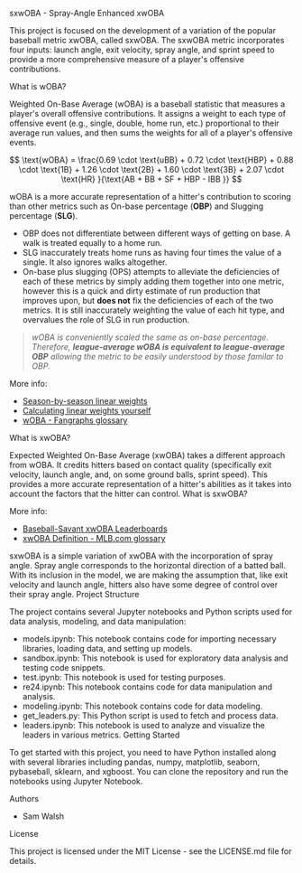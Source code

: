 
sxwOBA - Spray-Angle Enhanced xwOBA

This project is focused on the development of a variation of the popular baseball metric xwOBA, called sxwOBA. The sxwOBA metric incorporates four inputs: launch angle, exit velocity, spray angle, and sprint speed to provide a more comprehensive measure of a player's offensive contributions.

What is wOBA?

Weighted On-Base Average (wOBA) is a baseball statistic that measures a player's overall offensive contributions. It assigns a weight to each type of offensive event (e.g., single, double, home run, etc.) proportional to their average run values, and then sums the weights for all of a player's offensive events.

$$ \text{wOBA} = \frac{0.69 \cdot \text{uBB} + 0.72 \cdot \text{HBP} + 0.88 \cdot \text{1B} + 1.26 \cdot \text{2B} + 1.60 \cdot \text{3B} + 2.07 \cdot \text{HR} }{\text{AB + BB + SF + HBP - IBB }} $$

wOBA is a more accurate representation of a hitter's contribution to scoring than other metrics such as On-base percentage (**OBP**) and Slugging percentage (**SLG**).
- OBP does not differentiate between different ways of getting on base. A walk is treated equally to a home run.
- SLG inaccurately treats home runs as having four times the value of a single. It also ignores walks altogether.
- On-base plus slugging (OPS) attempts to alleviate the deficiencies of each of these metrics by simply adding them together into one metric, however this is a quick and dirty estimate of run production that improves upon, but **does not** fix the deficiencies of each of the two metrics. It is still inaccurately weighting the value of each hit type, and overvalues the role of SLG in run production.

> *wOBA is conveniently scaled the same as on-base percentage. Therefore, **league-average wOBA is equivalent to league-average OBP** allowing the metric to be easily understood by those familar to OBP.*

More info:
- [Season-by-season linear weights](https://www.fangraphs.com/guts.aspx?type=cn)
- [Calculating linear weights yourself](http://www.insidethebook.com/ee/index.php/site/article/woba_year_by_year_calculations/)
- [wOBA - Fangraphs glossary](https://library.fangraphs.com/offense/woba/)

What is xwOBA?

Expected Weighted On-Base Average (xwOBA) takes a different approach from wOBA. It credits hitters based on contact quality (specifically exit velocity, launch angle, and, on some ground balls, sprint speed). This provides a more accurate representation of a hitter's abilities as it takes into account the factors that the hitter can control.
What is sxwOBA?

More info:
- [Baseball-Savant xwOBA Leaderboards](https://baseballsavant.mlb.com/leaderboard/expected_statistics)
- [xwOBA Definition - MLB.com glossary](https://www.mlb.com/glossary/statcast/expected-woba)


sxwOBA is a simple variation of xwOBA with the incorporation of spray angle. Spray angle corresponds to the horizontal direction of a batted ball. With its inclusion in the model, we are making the assumption that, like exit velocity and launch angle, hitters also have some degree of control over their spray angle.
Project Structure

The project contains several Jupyter notebooks and Python scripts used for data analysis, modeling, and data manipulation:

- models.ipynb: This notebook contains code for importing necessary libraries, loading data, and setting up models.
- sandbox.ipynb: This notebook is used for exploratory data analysis and testing code snippets.
- test.ipynb: This notebook is used for testing purposes.
- re24.ipynb: This notebook contains code for data manipulation and analysis.
- modeling.ipynb: This notebook contains code for data modeling.
- get_leaders.py: This Python script is used to fetch and process data.
- leaders.ipynb: This notebook is used to analyze and visualize the leaders in various metrics.
Getting Started

To get started with this project, you need to have Python installed along with several libraries including pandas, numpy, matplotlib, seaborn, pybaseball, sklearn, and xgboost. You can clone the repository and run the notebooks using Jupyter Notebook.

Authors

- Sam Walsh

License

This project is licensed under the MIT License - see the LICENSE.md file for details.
